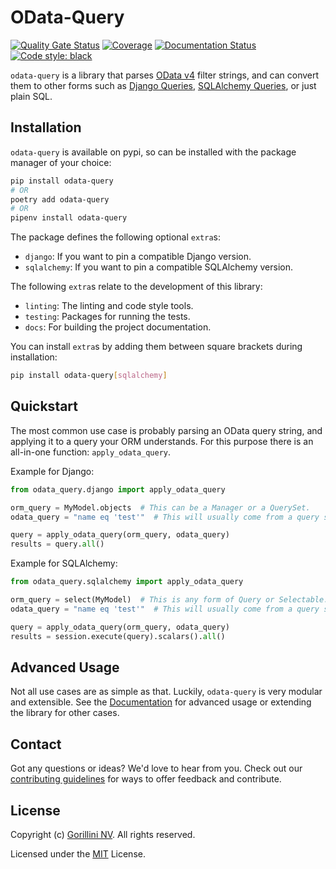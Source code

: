 # OData-Query

[![Quality Gate Status](https://sonarcloud.io/api/project_badges/measure?project=gorillaco_odata-query&metric=alert_status&token=cb35257e036d950788a0f628af7062929318482b)](https://sonarcloud.io/dashboard?id=gorillaco_odata-query)
[![Coverage](https://sonarcloud.io/api/project_badges/measure?project=gorillaco_odata-query&metric=coverage&token=cb35257e036d950788a0f628af7062929318482b)](https://sonarcloud.io/dashboard?id=gorillaco_odata-query)
[![Documentation Status](https://readthedocs.org/projects/odata-query/badge/?version=latest)](https://odata-query.readthedocs.io/en/latest/?badge=latest)
[![Code style: black](https://img.shields.io/badge/code%20style-black-000000.svg)](https://github.com/psf/black)

`odata-query` is a library that parses [OData v4](https://www.odata.org/) filter strings, and can convert
them to other forms such as
[Django Queries](https://docs.djangoproject.com/en/3.2/topics/db/queries/),
[SQLAlchemy Queries](https://docs.sqlalchemy.org/en/14/orm/loading_objects.html),
or just plain SQL.


## Installation

`odata-query` is available on pypi, so can be installed with the package manager
of your choice:

```bash
pip install odata-query
# OR
poetry add odata-query
# OR
pipenv install odata-query
```

The package defines the following optional `extra`s:

- `django`: If you want to pin a compatible Django version.
- `sqlalchemy`: If you want to pin a compatible SQLAlchemy version.


The following `extra`s relate to the development of this library:

- `linting`: The linting and code style tools.
- `testing`: Packages for running the tests.
- `docs`: For building the project documentation.


You can install `extra`s by adding them between square brackets during
installation:

```bash
pip install odata-query[sqlalchemy]
```

## Quickstart

The most common use case is probably parsing an OData query string, and applying
it to a query your ORM understands. For this purpose there is an all-in-one function:
`apply_odata_query`.

Example for Django:

```python
from odata_query.django import apply_odata_query

orm_query = MyModel.objects  # This can be a Manager or a QuerySet.
odata_query = "name eq 'test'"  # This will usually come from a query string parameter.

query = apply_odata_query(orm_query, odata_query)
results = query.all()
```


Example for SQLAlchemy:

```python
from odata_query.sqlalchemy import apply_odata_query

orm_query = select(MyModel)  # This is any form of Query or Selectable.
odata_query = "name eq 'test'"  # This will usually come from a query string parameter.

query = apply_odata_query(orm_query, odata_query)
results = session.execute(query).scalars().all()
```

<!--- splitinclude-1 -->

## Advanced Usage

Not all use cases are as simple as that. Luckily, `odata-query` is very modular
and extensible. See the [Documentation](https://odata-query.readthedocs.io/en/latest)
for advanced usage or extending the library for other cases.

<!--- splitinclude-2 -->

## Contact

Got any questions or ideas? We'd love to hear from you. Check out our
[contributing guidelines](CONTRIBUTING.md) for ways to offer feedback and
contribute.


## License

Copyright (c) [Gorillini NV](https://gorilla.co/).
All rights reserved.

Licensed under the [MIT](LICENSE) License.
